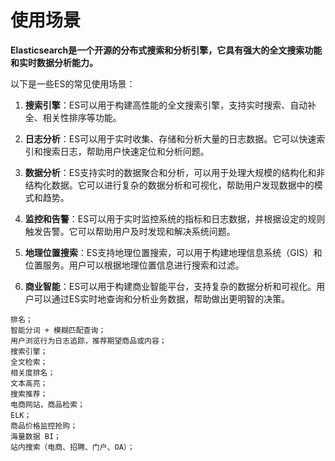 # 使用场景



**Elasticsearch是一个开源的分布式搜索和分析引擎，它具有强大的全文搜索功能和实时数据分析能力。**



以下是一些ES的常见使用场景：

1. **搜索引擎**：ES可以用于构建高性能的全文搜索引擎，支持实时搜索、自动补全、相关性排序等功能。

2. **日志分析**：ES可以用于实时收集、存储和分析大量的日志数据。它可以快速索引和搜索日志，帮助用户快速定位和分析问题。

3. **数据分析**：ES支持实时的数据聚合和分析，可以用于处理大规模的结构化和非结构化数据。它可以进行复杂的数据分析和可视化，帮助用户发现数据中的模式和趋势。

4. **监控和告警**：ES可以用于实时监控系统的指标和日志数据，并根据设定的规则触发告警。它可以帮助用户及时发现和解决系统问题。

5. **地理位置搜索**：ES支持地理位置搜索，可以用于构建地理信息系统（GIS）和位置服务。用户可以根据地理位置信息进行搜索和过滤。

6. **商业智能**：ES可以用于构建商业智能平台，支持复杂的数据分析和可视化。用户可以通过ES实时地查询和分析业务数据，帮助做出更明智的决策。



```
排名；
智能分词 + 模糊匹配查询；
用户浏览行为日志追踪，推荐期望商品或内容；
搜索引擎；
全文检索；
相关度排名；
文本高亮；
搜索推荐；
电商网站，商品检索；
ELK；
商品价格监控抢购；
海量数据 BI；
站内搜索（电商、招聘、门户、OA）；

```

















































